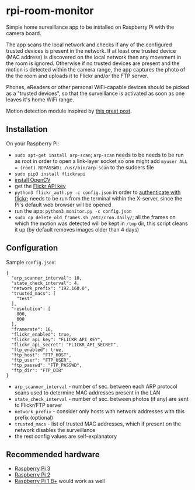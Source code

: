 # rpi-room-monitor

Simple home surveillance app to be installed on Raspberry Pi with the camera board. 

The app scans the local network and checks if any of the configured trusted devices is present in the network.
If at least one trusted device (MAC address) is discovered on the local network then any movement in the room is ignored.
Otherwise if no trusted devices are present and the motion is detected within the camera range, the app captures the photo
of the the room and uploads it to Flickr and/or the FTP server.

Phones, eReaders or other personal WiFi-capable devices should be picked as a "trusted devices", so that the surveillance
is activated as soon as one leaves it's home WiFi range.

Motion detection module inspired by [this great post](http://www.pyimagesearch.com/2015/06/01/home-surveillance-and-motion-detection-with-the-raspberry-pi-python-and-opencv/).

## Installation
On your Raspberry Pi:
- `sudo apt-get install arp-scan`; `arp-scan` needs to be needs to be run as root in order to open a link-layer socket so one might add `myuser ALL = (root) NOPASSWD: /usr/bin/arp-scan` to the sudoers file
- `sudo pip3 install flickrapi`
- [install OpenCV](http://www.pyimagesearch.com/2015/07/20/install-opencv-3-0-and-python-3-4-on-ubuntu/)
- get the [Flickr API key](https://www.flickr.com/services/apps/create/)
- `python3 flickr_auth.py -c config.json` in order to [authenticate with flickr](https://stuvel.eu/flickrapi-doc/3-auth.html#authenticating-without-local-web-server); needs to be run from the terminal within the X-server, since the Pi's default web browser will be opened
- run the app: `python3 monitor.py -c config.json`
- `sudo cp delete_old_frames.sh /etc/cron.daily/`; all the frames on which the motion was detected will be kept in `/tmp` dir, this script cleans it up (by default removes images older than 4 days)


## Configuration
Sample `config.json`:
```
{
  "arp_scanner_interval": 10,
  "state_check_interval": 4,
  "network_prefix": "192.168.0",
  "trusted_macs": [
    "test"
  ],
  "resolution": [
    800,
    600
  ],
  "framerate": 16,
  "flickr_enabled": true,
  "flickr_api_key": "FLICKR_API_KEY",
  "flickr_api_secret": "FLICKR_API_SECRET",
  "ftp_enabled": true,
  "ftp_host": "FTP_HOST",
  "ftp_user": "FTP_USER",
  "ftp_passwd": "FTP_PASSWD",
  "ftp_dir": "FTP_DIR"
}
```
- `arp_scanner_interval` - number of sec. between each ARP protocol scans used to determine MAC addresses present in the LAN
- `state_check_interval` - number of sec. between photos (if any) are sent to Flickr/FTP server
- `network_prefix` - consider only hosts with network addresses with this prefix (optional)
- `trusted_macs` - list of trusted MAC addresses, which if present on the network disables the surveillance
- the rest config values are self-explanatory

## Recommended hardware
- [Raspberry Pi 3](https://www.raspberrypi.org/products/raspberry-pi-3-model-b/)
- [Raspberry Pi 2](https://www.raspberrypi.org/products/raspberry-pi-2-model-b/)
- [Raspberry Pi 1 B+](https://www.raspberrypi.org/products/model-b-plus/) would work as well